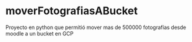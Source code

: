 # moverFotografiasABucket
Proyecto en python que permitió mover mas de 500000 fotografías desde moodle a un bucket en GCP
